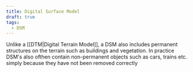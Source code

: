 ```yaml
---
title: Digital Surface Model
draft: true
tags:
  - DSM
---
```

Unlike a [[DTM|Digital Terrain Model]], a DSM also includes permanent structures on the terrain such as buildings and vegetation. In practice DSM's also ofthen contain non-permanent objects such as cars, trains etc. simply because they have not been removed correctly
